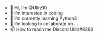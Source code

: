 - 👋 Hi, I’m @Ullrz10
- 👀 I’m interested in coding
- 🌱 I’m currently learning Python3
- 💞️ I’m looking to collaborate on ...
- 📫 How to reach me Discord Ullrz#8363

<!---
Ullrz10/Ullrz10 is a ✨ special ✨ repository because its `README.md` (this file) appears on your GitHub profile.
You can click the Preview link to take a look at your changes.
--->
